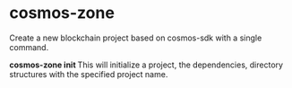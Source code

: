 # cosmos-zone
Create a new blockchain project based on cosmos-sdk with a single command.

**cosmos-zone init <Your Project Name>**
This will initialize a project, the dependencies, directory structures with the specified project name.
